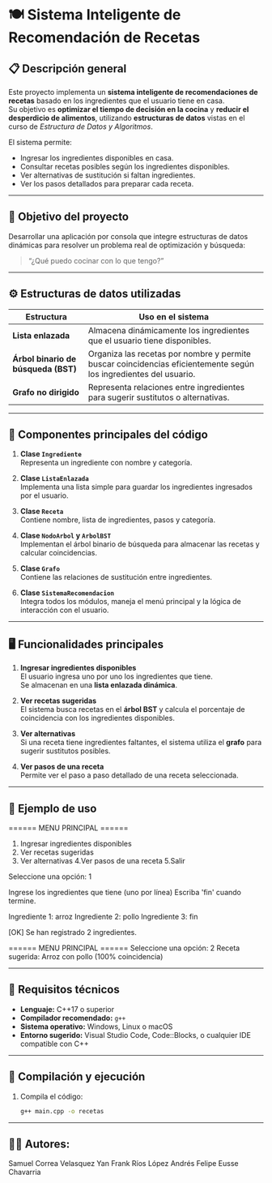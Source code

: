 # 🍽️ Sistema Inteligente de Recomendación de Recetas

## 📋 Descripción general
Este proyecto implementa un **sistema inteligente de recomendaciones de recetas** basado en los ingredientes que el usuario tiene en casa.  
Su objetivo es **optimizar el tiempo de decisión en la cocina** y **reducir el desperdicio de alimentos**, utilizando **estructuras de datos** vistas en el curso de *Estructura de Datos y Algoritmos*.

El sistema permite:
- Ingresar los ingredientes disponibles en casa.  
- Consultar recetas posibles según los ingredientes disponibles.  
- Ver alternativas de sustitución si faltan ingredientes.  
- Ver los pasos detallados para preparar cada receta.  

---

## 🧠 Objetivo del proyecto
Desarrollar una aplicación por consola que integre estructuras de datos dinámicas para resolver un problema real de optimización y búsqueda:

> “¿Qué puedo cocinar con lo que tengo?”

---

## ⚙️ Estructuras de datos utilizadas

| Estructura | Uso en el sistema |
|-------------|------------------|
| **Lista enlazada** | Almacena dinámicamente los ingredientes que el usuario tiene disponibles. |
| **Árbol binario de búsqueda (BST)** | Organiza las recetas por nombre y permite buscar coincidencias eficientemente según los ingredientes del usuario. |
| **Grafo no dirigido** | Representa relaciones entre ingredientes para sugerir sustitutos o alternativas. |

---

## 🧩 Componentes principales del código

1. **Clase `Ingrediente`**  
   Representa un ingrediente con nombre y categoría.

2. **Clase `ListaEnlazada`**  
   Implementa una lista simple para guardar los ingredientes ingresados por el usuario.

3. **Clase `Receta`**  
   Contiene nombre, lista de ingredientes, pasos y categoría.

4. **Clase `NodoArbol` y `ArbolBST`**  
   Implementan el árbol binario de búsqueda para almacenar las recetas y calcular coincidencias.

5. **Clase `Grafo`**  
   Contiene las relaciones de sustitución entre ingredientes.

6. **Clase `SistemaRecomendacion`**  
   Integra todos los módulos, maneja el menú principal y la lógica de interacción con el usuario.

---

## 🖥️ Funcionalidades principales

1. **Ingresar ingredientes disponibles**  
   El usuario ingresa uno por uno los ingredientes que tiene.  
   Se almacenan en una **lista enlazada dinámica**.

2. **Ver recetas sugeridas**  
   El sistema busca recetas en el **árbol BST** y calcula el porcentaje de coincidencia con los ingredientes disponibles.

3. **Ver alternativas**  
   Si una receta tiene ingredientes faltantes, el sistema utiliza el **grafo** para sugerir sustitutos posibles.

4. **Ver pasos de una receta**  
   Permite ver el paso a paso detallado de una receta seleccionada.

---

## 🧪 Ejemplo de uso

====== MENU PRINCIPAL ======

1. Ingresar ingredientes disponibles
2. Ver recetas sugeridas
3. Ver alternativas
4.Ver pasos de una receta
5.Salir

Seleccione una opción: 1

Ingrese los ingredientes que tiene (uno por línea)
Escriba 'fin' cuando termine.

Ingrediente 1: arroz
Ingrediente 2: pollo
Ingrediente 3: fin

[OK] Se han registrado 2 ingredientes.

====== MENU PRINCIPAL ======
Seleccione una opción: 2
Receta sugerida: Arroz con pollo (100% coincidencia)

---

## 🧱 Requisitos técnicos

- **Lenguaje:** C++17 o superior  
- **Compilador recomendado:** `g++`  
- **Sistema operativo:** Windows, Linux o macOS  
- **Entorno sugerido:** Visual Studio Code, Code::Blocks, o cualquier IDE compatible con C++

---

## 🚀 Compilación y ejecución

1. Compila el código:
   ```bash
   g++ main.cpp -o recetas

---

## 👨‍💻 Autores:

Samuel Correa Velasquez
Yan Frank Ríos López
Andrés Felipe Eusse Chavarria

